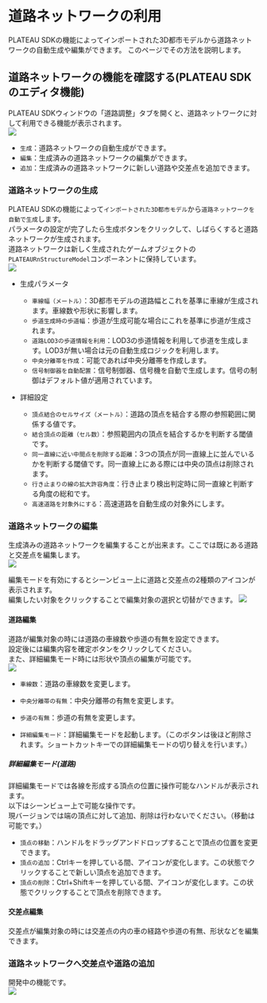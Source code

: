 # 道路ネットワークの利用

PLATEAU SDKの機能によってインポートされた3D都市モデルから道路ネットワークの自動生成や編集ができます。 
このページでその方法を説明します。

## 道路ネットワークの機能を確認する(PLATEAU SDKのエディタ機能)
PLATEAU SDKウィンドウの「道路調整」タブを開くと、道路ネットワークに対して利用できる機能が表示されます。  
![](../resources/manual/roadnetwork/generate_panel.png)

- `生成`：道路ネットワークの自動生成ができます。
- `編集`：生成済みの道路ネットワークの編集ができます。
- `追加`：生成済みの道路ネットワークに新しい道路や交差点を追加できます。

### 道路ネットワークの生成
PLATEAU SDKの機能によって`インポートされた3D都市モデル`から`道路ネットワークを自動で生成`します。  
パラメータの設定が完了したら生成ボタンをクリックして、しばらくすると道路ネットワークが生成されます。  
道路ネットワークは新しく生成されたゲームオブジェクトの`PLATEAURnStructureModel`コンポーネントに保持しています。  
![](../resources/manual/roadnetwork/generate_panel.png)

- 生成パラメータ  
  - `車線幅（メートル）`：3D都市モデルの道路幅とこれを基準に車線が生成されます。車線数や形状に影響します。  
  - `歩道生成時の歩道幅`：歩道が生成可能な場合にこれを基準に歩道が生成されます。  
  - `道路LOD3の歩道情報を利用`：LOD3の歩道情報を利用して歩道を生成します。LOD3が無い場合は元の自動生成ロジックを利用します。  
  - `中央分離帯を作成`：可能であれば中央分離帯を作成します。  
  - `信号制御器を自動配置`：信号制御器、信号機を自動で生成します。信号の制御はデフォルト値が適用されています。  

- 詳細設定  
  - `頂点結合のセルサイズ（メートル）`：道路の頂点を結合する際の参照範囲に関係する値です。  
  - `結合頂点の距離（セル数）`：参照範囲内の頂点を結合するかを判断する閾値です。  
  - `同一直線に近い中間点を削除する距離`：3つの頂点が同一直線上に並んでいるかを判断する閾値です。同一直線上にある際には中央の頂点は削除されます。  
  - `行き止まりの線の拡大許容角度`：行き止まり検出判定時に同一直線と判断する角度の総和です。  
  - `高速道路を対象外にする`：高速道路を自動生成の対象外にします。  

### 道路ネットワークの編集
生成済みの道路ネットワークを編集することが出来ます。ここでは既にある道路と交差点を編集します。  
![](../resources/manual/roadnetwork/edit_panel.png)

編集モードを有効にするとシーンビュー上に道路と交差点の2種類のアイコンが表示されます。  
編集したい対象をクリックすることで編集対象の選択と切替ができます。
![](../resources/manual/roadnetwork/scene_view_on_editing.png)

#### 道路編集
道路が編集対象の時には道路の車線数や歩道の有無を設定できます。  
設定後には編集内容を確定ボタンをクリックしてください。  
また、詳細編集モード時には形状や頂点の編集が可能です。  
![](../resources/manual/roadnetwork/scene_view_on_editing_road.png)

- `車線数`：道路の車線数を変更します。
- `中央分離帯の有無`：中央分離帯の有無を変更します。
- `歩道の有無`：歩道の有無を変更します。

- `詳細編集モード`：詳細編集モードを起動します。（このボタンは後ほど削除されます。ショートカットキーでの詳細編集モードの切り替えを行います。）

##### 詳細編集モード(道路)
詳細編集モードでは各線を形成する頂点の位置に操作可能なハンドルが表示されます。  
以下はシーンビュー上で可能な操作です。  
現バージョンでは端の頂点に対して追加、削除は行わないでください。（移動は可能です。）

- `頂点の移動`：ハンドルをドラッグアンドドロップすることで頂点の位置を変更できます。
- `頂点の追加`：Ctrlキーを押している間、アイコンが変化します。この状態でクリックすることで新しい頂点を追加できます。
- `頂点の削除`：Ctrl+Shiftキーを押している間、アイコンが変化します。この状態でクリックすることで頂点を削除できます。

#### 交差点編集
交差点が編集対象の時には交差点の内の車の経路や歩道の有無、形状などを編集できます。

### 道路ネットワークへ交差点や道路の追加
開発中の機能です。  
![](../resources/manual/roadnetwork/add_panel.png)

  